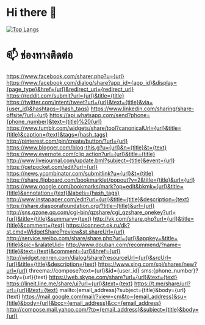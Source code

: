 # Hi there 👋

[![Top Langs](https://github-readme-stats.vercel.app/api/top-langs/?username=hellOoSaksit&layout=compact)](https://github.com/anuraghazra/github-readme-stats)

# 📫 ช่องทางติดต่อ
https://www.facebook.com/sharer.php?u={url}
https://www.facebook.com/dialog/share?app_id={app_id}&display={page_type}&href={url}&redirect_uri={redirect_url}
https://reddit.com/submit?url={url}&title={title}
https://twitter.com/intent/tweet?url={url}&text={title}&via={user_id}&hashtags={hash_tags}
https://www.linkedin.com/sharing/share-offsite/?url={url}
https://api.whatsapp.com/send?phone={phone_number}&text={title}%20{url}
https://www.tumblr.com/widgets/share/tool?canonicalUrl={url}&title={title}&caption={text}&tags={hash_tags}
http://pinterest.com/pin/create/button/?url={url}
https://www.blogger.com/blog-this.g?u={url}&n={title}&t={text}
https://www.evernote.com/clip.action?url={url}&title={title}
http://www.livejournal.com/update.bml?subject={title}&event={url}
https://getpocket.com/edit?url={url}
https://news.ycombinator.com/submitlink?u={url}&t={title}
https://share.flipboard.com/bookmarklet/popout?v=2&title={title}&url={url}
https://www.google.com/bookmarks/mark?op=edit&bkmk={url}&title={title}&annotation={text}&labels={hash_tags}
http://www.instapaper.com/edit?url={url}&title={title}&description={text}
https://share.diasporafoundation.org/?title={title}&url={url}
http://sns.qzone.qq.com/cgi-bin/qzshare/cgi_qzshare_onekey?url={url}&title={title}&summary={text}
http://vk.com/share.php?url={url}&title={title}&comment={text}
https://connect.ok.ru/dk?st.cmd=WidgetSharePreview&st.shareUrl={url}
http://service.weibo.com/share/share.php?url={url}&appkey=&title={title}&pic=&ralateUid=
http://www.douban.com/recommend/?name={title}&text={text}&comment={url}&href={url}
http://widget.renren.com/dialog/share?resourceUrl={url}&srcUrl={url}&title={title}&description={text}
https://www.xing.com/spi/shares/new?url={url}
threema://compose?text={url}&id={user_id}
sms:{phone_number}?body={url}{text}
https://web.skype.com/share?url={url}&text={text}
https://lineit.line.me/share/ui?url={url}&text={text}
https://t.me/share/url?url={url}&text={text}
mailto:{email_address}?subject={title}&body={url} {text}
https://mail.google.com/mail/?view=cm&to={email_address}&su={title}&body={url}&bcc={email_address}&cc={email_address}
http://compose.mail.yahoo.com/?to={email_address}&subject={title}&body={url}
<!--
**hellOoSaksit/hellOoSaksit** is a ✨ _special_ ✨ repository because its `README.md` (this file) appears on your GitHub profile.

Here are some ideas to get you started:

- 🔭 I’m currently working on ...
- 🌱 I’m currently learning ...
- 👯 I’m looking to collaborate on ...
- 🤔 I’m looking for help with ...
- 💬 Ask me about ...
- 📫 How to reach me: ...
- 😄 Pronouns: ...
- ⚡ Fun fact: ...
-->
